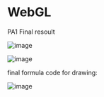 # WebGL

PA1 Final resoult 

![image](https://user-images.githubusercontent.com/84920621/207842126-78b559dc-a7c5-4e68-9dd5-52a07871d31d.png)

![image](https://user-images.githubusercontent.com/84920621/207842304-a6059ffd-87b9-4aeb-8d56-16aad760e832.png)

final formula code for drawing:

![image](https://user-images.githubusercontent.com/84920621/207842388-12e56c76-f303-4323-95e3-82dd3acaff6f.png)

